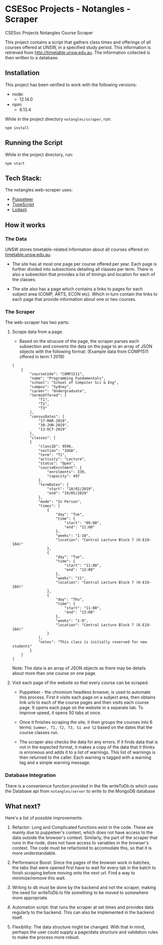 # CSESoc Projects - Notangles - Scraper

CSESoc Projects Notangles Course Scraper

This project contains a script that gathers class times and offerings of all courses offered at UNSW, in a specified study period. This information is retrieved from http://timetable.unsw.edu.au. The information collected is then written to a database.

## Installation

This project has been verified to work with the following versions:

- node:
  - 12.14.0
- npm:
  - 6.13.4

While in the project directory `notangles/scraper`, run:

```
npm install
```

## Running the Script

While in the project directory, run:

```
npm start
```

## Tech Stack:

The notangles web-scraper uses:

- [Puppeteer](https://github.com/puppeteer/puppeteer)
- [TypeScript](https://www.typescriptlang.org/)
- [Lodash](https://lodash.com/)

## How it works

### The Data

UNSW stores timetable-related information about all courses offered on [timetable.unsw.edu.au](https://timetable.unsw.edu.au/).

- The site has at most one page per course offered per year.
  Each page is further divided into subsections detailing all classes per term.
  There is also a subsection that provides a list of timings and location for each of the classes.

- The site also has a page which contains a links to pages for each subject area (COMP, ARTS, ECON etc). Which in turn contain the links to each page that provide information about one or two courses.

### The Scraper

The web-scraper has two parts:

1. Scrape data from a page.

   - Based on the strucure of the page, the scraper parses each subsection and converts the data on the page to an array of JSON objects with the following format: (Example data from COMP1511 offered in term 1 2019)

   ```
   [
       {
           "courseCode": "COMP1511",
           "name": "Programming Fundamentals",
           "school": "School of Computer Sci & Eng",
           "campus": "Sydney",
           "career": "Undergraduate",
           "termsOffered": [
               "T1",
               "T2",
               "T3"
           ],
           "censusDates": [
               "17-MAR-2019",
               "30-JUN-2019",
               "13-OCT-2019"
           ],
           "classes": [
           {
               "classID": 9596,
               "section": "1UGA",
               "term": "T1",
               "activity": "Lecture",
               "status": "Open",
               "courseEnrolment": {
                   "enrolments": 339,
                   "capacity": 497
               },
               "termDates": {
                   "start": "18/02/2019",
                   "end": "19/05/2019"
               },
               "mode": "In Person",
               "times": [
                   {
                       "day": "Tue",
                       "time": {
                           "start": "09:00",
                           "end": "11:00"
                       },
                       "weeks": "1-10",
                       "location": "Central Lecture Block 7 (K-E19-104)"
                   },
                   {
                       "day": "Tue",
                       "time": {
                           "start": "11:00",
                           "end": "13:00"
                       },
                       "weeks": "11",
                       "location": "Central Lecture Block 7 (K-E19-104)"
                   },
                   {
                       "day": "Thu",
                       "time": {
                           "start": "11:00",
                           "end": "13:00"
                       },
                       "weeks": "1-9",
                       "location": "Central Lecture Block 7 (K-E19-104)"
                   }
               ],
               "notes": "This class is initially reserved for new students"
           }
       }
   ]
   ```

   Note: The data is an array of JSON objects as there may be details about more than one course on one page.

2. Visit each page of the website so that every course can be scraped.

   - Puppeteer - the chromium headless browser, is used to automate this process. First it visits each page on a subject area, then obtains link urls to each of the course pages and then visits each course page.
     It opens each page on the website in a separate tab. To improve speed, it opens 50 tabs at once.

   - Once it finishes scraping the site, it then groups the courses into 6 terms:
     `Summer, T1, T2, T3, S1 and S2` based on the dates that the course classes run.

   - The scraper also checks the data for any errors. If it finds data that is not in the expected format, it makes a copy of the data that it thinks is erroneous and adds it to a list of warnings. This list of warnings is then returned to the caller. Each warning is tagged with a warning tag and a simple warning message.

### Database Integration

There is a convenience function provided in the file writeToDb.ts which uses the Database api from `notangles/server` to write to the MongoDB database

## What next?

Here's a list of possible improvements:

1. Refactor: Long and Complicated functions exist in the code. These are mainly due to puppeteer's context, which does not have access to the data outside the browser's context. Similarly, the part of the scraper that runs in the node, does not have access to variables in the browser's context. The code must be refactored to accomodate this, so that it is more understandable.

2. Performance Boost: Since the pages of the browser work in batches, the tabs that were opened first have to wait for every tab in the batch to finish scraping before moving onto the next url. Find a way to minimize/remove this wait.

3. Writing to db must be done by the backend and not the scraper, making the need for writeToDb.ts file something to be moved to somewhere more appropriate.

4. Automation script: that runs the scraper at set times and provides data regularly to the backend. This can also be implemented in the backend itself.

5. Flexibility: The data structure might be changed. With that in mind, perhaps the user could supply a page/data structure and validation rules to make the process more robust.
